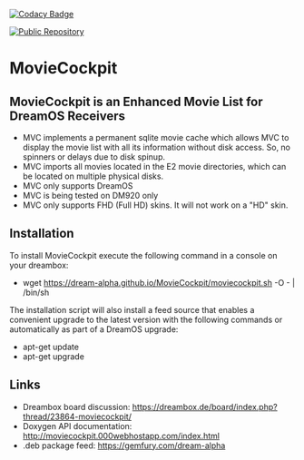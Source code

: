 [![Codacy Badge](https://api.codacy.com/project/badge/Grade/2490fb717d714344bd5a3acf8ff4185e)](https://www.codacy.com/app/swmaniacster/MovieCockpit?utm_source=github.com&amp;utm_medium=referral&amp;utm_content=dream-alpha/MovieCockpit&amp;utm_campaign=Badge_Grade)

<a href="https://gemfury.com/f/partner">
  <img src="https://badge.fury.io/fp/gemfury.svg" alt="Public Repository">
</a>

# MovieCockpit
## MovieCockpit is an Enhanced Movie List for DreamOS Receivers
- MVC implements a permanent sqlite movie cache which allows MVC to display the movie list with all its information without disk access. So, no spinners or delays due to disk spinup.
- MVC imports all movies located in the E2 movie directories, which can be located on multiple physical disks.
- MVC only supports DreamOS
- MVC is being tested on DM920 only
- MVC only supports FHD (Full HD) skins. It will not work on a "HD" skin.

## Installation
To install MovieCockpit execute the following command in a console on your dreambox:
- wget https://dream-alpha.github.io/MovieCockpit/moviecockpit.sh -O - | /bin/sh


The installation script will also install a feed source that enables a convenient upgrade to the latest version with the following commands or automatically as part of a DreamOS upgrade:
- apt-get update
- apt-get upgrade

## Links
- Dreambox board discussion: https://dreambox.de/board/index.php?thread/23864-moviecockpit/
- Doxygen API documentation: http://moviecockpit.000webhostapp.com/index.html
- .deb package feed: https://gemfury.com/dream-alpha
